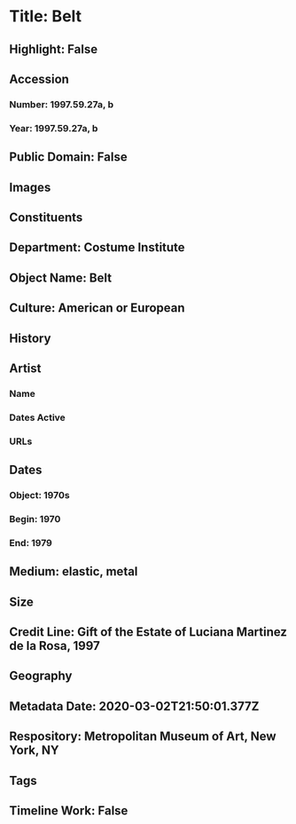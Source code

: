 # Title: Belt
## Highlight: False
## Accession
### Number: 1997.59.27a, b
### Year: 1997.59.27a, b
## Public Domain: False
## Images
## Constituents
## Department: Costume Institute
## Object Name: Belt
## Culture: American or European
## History
## Artist
### Name
### Dates Active
### URLs
## Dates
### Object: 1970s
### Begin: 1970
### End: 1979
## Medium: elastic, metal
## Size
## Credit Line: Gift of the Estate of Luciana Martinez de la Rosa, 1997
## Geography
## Metadata Date: 2020-03-02T21:50:01.377Z
## Respository: Metropolitan Museum of Art, New York, NY
## Tags
## Timeline Work: False